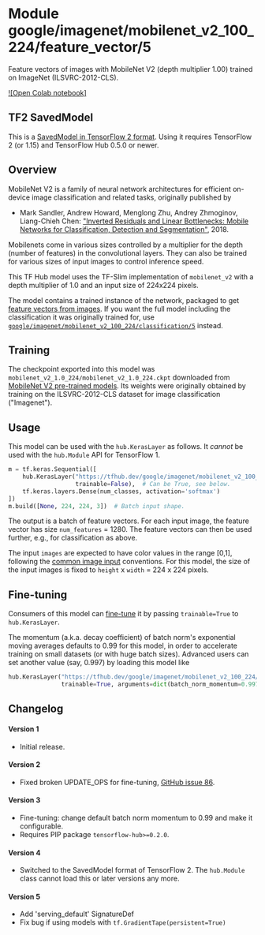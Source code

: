 # Module google/imagenet/mobilenet_v2_100_224/feature_vector/5
Feature vectors of images with MobileNet V2 (depth multiplier 1.00) trained on ImageNet (ILSVRC-2012-CLS).

<!-- asset-path: internal -->
<!-- dataset: imagenet-ilsvrc-2012-cls -->
<!-- fine-tunable: true -->
<!-- format: saved_model_2 -->
<!-- module-type: image-feature-vector -->
<!-- network-architecture: MobileNet V2 -->

[![Open Colab notebook]](https://colab.research.google.com/github/tensorflow/hub/blob/master/examples/colab/tf2_image_retraining.ipynb)

## TF2 SavedModel

This is a [SavedModel in TensorFlow 2
format](https://www.tensorflow.org/hub/tf2_saved_model).
Using it requires TensorFlow 2 (or 1.15) and TensorFlow Hub 0.5.0 or newer.

## Overview

MobileNet V2 is a family of neural network architectures for efficient
on-device image classification and related tasks, originally published by

  * Mark Sandler, Andrew Howard, Menglong Zhu, Andrey Zhmoginov,
    Liang-Chieh Chen: ["Inverted Residuals and Linear Bottlenecks:
    Mobile Networks for Classification, Detection and
    Segmentation"](https://arxiv.org/abs/1801.04381), 2018.

Mobilenets come in various sizes controlled by a multiplier for the
depth (number of features) in the convolutional layers. They can also be
trained for various sizes of input images to control inference speed.

This TF Hub model uses the TF-Slim implementation of
`mobilenet_v2`
with a depth multiplier of 1.0 and an input size of
224x224 pixels.


The model contains a trained instance of the network, packaged to get
[feature vectors from images](https://www.tensorflow.org/hub/common_signatures/images#feature-vector).
If you want the full model including the classification it was originally
trained for, use
[`google/imagenet/mobilenet_v2_100_224/classification/5`](https://tfhub.dev/google/imagenet/mobilenet_v2_100_224/classification/5)
instead.


## Training

The checkpoint exported into this model was `mobilenet_v2_1.0_224/mobilenet_v2_1.0_224.ckpt` downloaded
from
[MobileNet V2 pre-trained models](https://github.com/tensorflow/models/blob/master/research/slim/nets/mobilenet/README.md).
Its weights were originally obtained by training on the ILSVRC-2012-CLS
dataset for image classification ("Imagenet").

## Usage

This model can be used with the `hub.KerasLayer` as follows.
It *cannot* be used with the `hub.Module` API for TensorFlow 1.

```python
m = tf.keras.Sequential([
    hub.KerasLayer("https://tfhub.dev/google/imagenet/mobilenet_v2_100_224/feature_vector/5",
                   trainable=False),  # Can be True, see below.
    tf.keras.layers.Dense(num_classes, activation='softmax')
])
m.build([None, 224, 224, 3])  # Batch input shape.
```

The output is a batch of feature vectors. For each input image,
the feature vector has size `num_features` = 1280. The feature
vectors can then be used further, e.g., for classification as above.

The input `images` are expected to have color values in the range [0,1],
following the
[common image input](https://www.tensorflow.org/hub/common_signatures/images#input)
conventions.
For this model, the size of the input images is fixed to
`height` x `width` = 224 x 224 pixels.


## Fine-tuning

Consumers of this model can
[fine-tune](https://www.tensorflow.org/hub/tf2_saved_model#fine-tuning) it
by passing `trainable=True` to `hub.KerasLayer`.

The momentum (a.k.a. decay coefficient) of batch norm's exponential moving
averages defaults to 0.99 for this model, in order to accelerate training
on small datasets (or with huge batch sizes).
Advanced users can set another value (say, 0.997) by loading this model like

```python
hub.KerasLayer("https://tfhub.dev/google/imagenet/mobilenet_v2_100_224/feature_vector/5",
               trainable=True, arguments=dict(batch_norm_momentum=0.997))
```


## Changelog

#### Version 1

  * Initial release.

#### Version 2

  * Fixed broken UPDATE_OPS for fine-tuning,
    [GitHub issue 86](https://github.com/tensorflow/hub/issues/86).

#### Version 3

  * Fine-tuning: change default batch norm momentum to 0.99 and
    make it configurable.
  * Requires PIP package `tensorflow-hub>=0.2.0`.

#### Version 4

  * Switched to the SavedModel format of TensorFlow 2.
    The `hub.Module` class cannot load this or later versions any more.

#### Version 5

  * Add 'serving_default' SignatureDef
  * Fix bug if using models with `tf.GradientTape(persistent=True)`
